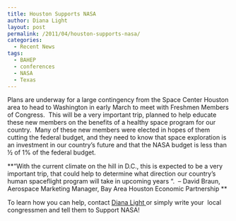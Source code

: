```yaml
---
title: Houston Supports NASA
author: Diana Light
layout: post
permalink: /2011/04/houston-supports-nasa/
categories:
  - Recent News
tags:
  - BAHEP
  - conferences
  - NASA
  - Texas
---
```

<img class="alignleft size-full wp-image-498" title="nasa" src="http://mccst.com/wp-content/uploads/2011/04/nasa2.bmp" alt="" />Plans are underway for a large contingency from the Space Center Houston area to head to Washington in early March to meet with Freshmen Members of Congress.  This will be a very important trip, planned to help educate these new members on the benefits of a healthy space program for our country.  Many of these new members were elected in hopes of them cutting the federal budget, and they need to know that space exploration is an investment in our country’s future and that the NASA budget is less than ½ of 1% of the federal budget.

**“With the current climate on the hill in D.C., this is expected to be a very important trip, that could help to determine what direction our country’s human spaceflight program will take in upcoming years “.  – David Braun, Aerospace Marketing Manager, Bay Area Houston Economic Partnership **

To learn how you can help, contact <a href="mailto:diana.light@mccst.com" target="_blank">Diana Light </a>or simply write your  local congressmen and tell them to Support NASA!